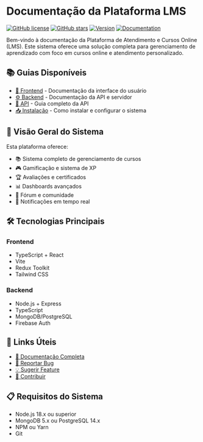 # Documentação da Plataforma LMS

[![GitHub license](https://img.shields.io/github/license/Paulo-VictorNanjos/plataforma-docs)](https://github.com/Paulo-VictorNanjos/plataforma-docs/blob/main/LICENSE)
[![GitHub stars](https://img.shields.io/github/stars/Paulo-VictorNanjos/plataforma-docs)](https://github.com/Paulo-VictorNanjos/plataforma-docs/stargazers)
[![Version](https://img.shields.io/badge/version-1.0.0-blue.svg)](https://github.com/Paulo-VictorNanjos/plataforma-docs)
[![Documentation](https://img.shields.io/badge/docs-online-green.svg)](https://paulo-victornanjos.github.io/plataforma-docs/)

Bem-vindo à documentação da Plataforma de Atendimento e Cursos Online (LMS). Este sistema oferece uma solução completa para gerenciamento de aprendizado com foco em cursos online e atendimento personalizado.

## 📚 Guias Disponíveis

- [📱 Frontend](docs/frontend.md) - Documentação da interface do usuário
- [⚙️ Backend](docs/backend.md) - Documentação da API e servidor
- [🔌 API](docs/api-guide.md) - Guia completo da API
- [📥 Instalação](docs/installation.md) - Como instalar e configurar o sistema

## 🎯 Visão Geral do Sistema

Esta plataforma oferece:

- 📚 Sistema completo de gerenciamento de cursos
- 🎮 Gamificação e sistema de XP
- 🏆 Avaliações e certificados
- 📊 Dashboards avançados
- 💬 Fórum e comunidade
- 🔔 Notificações em tempo real

## 🛠️ Tecnologias Principais

### Frontend
- TypeScript + React
- Vite
- Redux Toolkit
- Tailwind CSS

### Backend
- Node.js + Express
- TypeScript
- MongoDB/PostgreSQL
- Firebase Auth

## 🔗 Links Úteis

- [📖 Documentação Completa](README.md)
- [🐛 Reportar Bug](https://github.com/Paulo-VictorNanjos/plataforma-docs/issues)
- [💡 Sugerir Feature](https://github.com/Paulo-VictorNanjos/plataforma-docs/issues)
- [📝 Contribuir](docs/CONTRIBUTING.md)

## 📋 Requisitos do Sistema

- Node.js 18.x ou superior
- MongoDB 5.x ou PostgreSQL 14.x
- NPM ou Yarn
- Git 